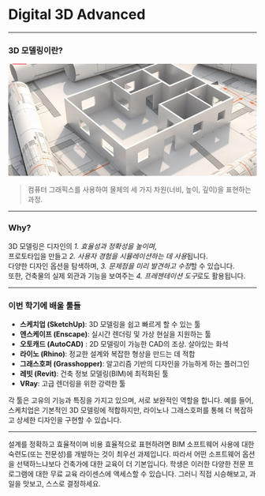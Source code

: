 # Digital 3D Advanced 

----

### 3D 모델링이란?

<p align="center">
  <img src="img/3dmodeling.png" alt="Advanced Digital" width = "600px">
</p>

> 컴퓨터 그래픽스를 사용하여 물체의 세 가지 차원(너비, 높이, 깊이)을 표현하는 과정.

----

### Why? 

3D 모델링은 디자인의 <i>1. 효율성과 정확성을 높이며</i>,<br>
프로토타입을 만들고 <i>2. 사용자 경험을 시뮬레이션하는 데 사용</i>됩니다.<br>
다양한 디자인 옵션을 탐색하며, <i>3. 문제점을 미리 발견하고 수정</i>할 수 있습니다. <br>
또한, 건축물의 실제 외관과 기능을 보여주는 <i>4. 프레젠테이션 도구</i>로도 활용됩니다.

----
### 이번 학기에 배울 툴들

- **스케치업 (SketchUp)**: 3D 모델링을 쉽고 빠르게 할 수 있는 툴
- **엔스케이프 (Enscape)**: 실시간 렌더링 및 가상 현실을 지원하는 툴
- **오토캐드 (AutoCAD)** : 2D 모델링이 가능한 CAD의 조상. 살아있는 화석
- **라이노 (Rhino)**: 정교한 설계와 복잡한 형상을 만드는 데 적합
- **그래스호퍼 (Grasshopper)**: 알고리즘 기반의 디자인을 가능하게 하는 플러그인
- **레빗 (Revit)**: 건축 정보 모델링(BIM)에 최적화된 툴
- **VRay**: 고급 렌더링을 위한 강력한 툴

각 툴은 고유의 기능과 특징을 가지고 있으며, 서로 보완적인 역할을 합니다. 예를 들어, 스케치업은 기본적인 3D 모델링에 적합하지만, 라이노나 그래스호퍼를 통해 더 복잡하고 상세한 디자인을 구현할 수 있습니다.

----

설계를 정확하고 효율적이며 비용 효율적으로 표현하려면 BIM 소프트웨어 사용에 대한 숙련도(또는 전문성)를 개발하는 것이 최우선 과제입니다. 따라서 어떤 소프트웨어 옵션을 선택하느냐보다 건축가에 대한 교육이 더 기본입니다. 학생은 이러한 다양한 전문 프로그램에 대한 무료 교육 라이센스에 액세스할 수 있습니다. 그러니 직접 시승해보고, 과일을 맛보고, 스스로 결정하세요.
